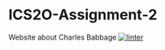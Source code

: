 # ICS2O-Assignment-2
Website about Charles Babbage
[![linter](https://github.com/Marko-Milijevic/ICS2O-Assignment-2/workflows/linter/badge.svg)](https://github.com/marketplace/actions/super-linter)
